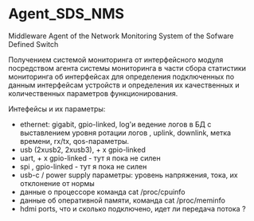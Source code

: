 # Agent_SDS_NMS
Middleware Agent of the Network Monitoring System of the Sofware Defined Switch

Получением системой мониторинга от интерфейсного модуля посредством агента системы мониторинга 
в части сбора статистики мониторинга об интерфейсах для определения подключенных по данным интерфейсам устройств 
и определения их качественных и количественных параметров функционирования.

Интефейсы и их параметры:
- ethernet: gigabit, gpio-linked, log'и ведение логов в БД с выставлением уровня ротации логов , uplink, downlink, метка времени, rx/tx, qos-параметры.
- usb (2xusb2, 2xusb3), + x gpio-linked
- uart, + x gpio-linked - тут я пока не силен
- spi , gpio-linked - тут я пока не силен
- usb-c / power supply параметры: уровень напряжения, тока, их отклонение от нормы 
- данные о процессоре команда cat /proc/cpuinfo
- данные об оперативной памяти, команда cat /proc/meminfo 
- hdmi ports, что и сколько подключено, идет ли передача потока ?
